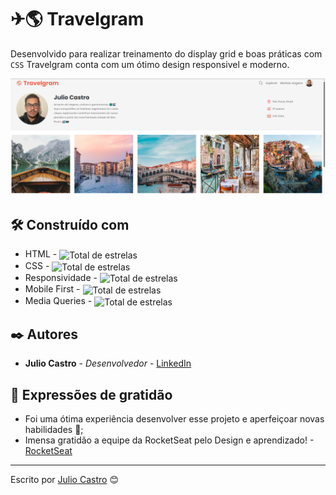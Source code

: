 
<!-- ![alt text](image-1.png) -->

# ✈🌎 Travelgram

Desenvolvido para realizar treinamento do display grid e boas práticas com ```CSS``` Travelgram conta com um ótimo design responsivel e moderno.

![Projeto](image-2.png)

## 🛠️ Construído com

* HTML - <img 
            alt="Total de estrelas" 
            title="Total de estrelas GitHub" 
            width="20"
            src="https://cdn.jsdelivr.net/gh/devicons/devicon@latest/icons/html5/html5-original.svg" 
            align="center"
        />
* CSS - <img 
            alt="Total de estrelas" 
            title="Total de estrelas GitHub" 
            width="20"
            src="https://cdn.jsdelivr.net/gh/devicons/devicon@latest/icons/css3/css3-original.svg" 
            align="center"
        />
* Responsividade - 
        <img 
            alt="Total de estrelas" 
            title="Total de estrelas GitHub" 
            width="20"
            src="https://cdn.jsdelivr.net/gh/devicons/devicon@latest/icons/css3/css3-original.svg" 
            align="center"
        />
* Mobile First - <img 
            alt="Total de estrelas" 
            title="Total de estrelas GitHub" 
            width="20"
            src="https://cdn.jsdelivr.net/gh/devicons/devicon@latest/icons/css3/css3-original.svg" 
            align="center"
        />
* Media Queries - <img 
            alt="Total de estrelas" 
            title="Total de estrelas GitHub" 
            width="20"
            src="https://cdn.jsdelivr.net/gh/devicons/devicon@latest/icons/css3/css3-original.svg" 
            align="center"
        />


## ✒️ Autores

* **Julio Castro** - *Desenvolvedor* - [LinkedIn](https://www.linkedin.com/in/julio-cesar-castro-dev/)


## 🎁 Expressões de gratidão

* Foi uma ótima experiência desenvolver esse projeto e aperfeiçoar novas habilidades 📢;
* Imensa gratidão a equipe da RocketSeat pelo Design e aprendizado! - [RocketSeat](https://www.linkedin.com/school/rocketseat/posts/?feedView=all)
---
Escrito por [Julio Castro](https://www.linkedin.com/in/julio-cesar-castro-dev/) 😊
